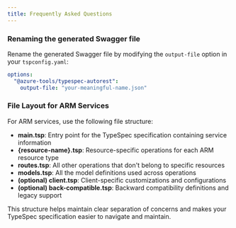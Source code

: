 ```yaml
---
title: Frequently Asked Questions
---
```


### Renaming the generated Swagger file

Rename the generated Swagger file by modifying the `output-file` option in your `tspconfig.yaml`:

```yaml
options:
  "@azure-tools/typespec-autorest":
    output-file: "your-meaningful-name.json"
```

### File Layout for ARM Services

For ARM services, use the following file structure:

- **main.tsp**: Entry point for the TypeSpec specification containing service information
- **{resource-name}.tsp**: Resource-specific operations for each ARM resource type
- **routes.tsp**: All other operations that don't belong to specific resources
- **models.tsp**: All the model definitions used across operations
- **(optional) client.tsp**: Client-specific customizations and configurations
- **(optional) back-compatible.tsp**: Backward compatibility definitions and legacy support

This structure helps maintain clear separation of concerns and makes your TypeSpec specification easier to navigate and maintain.
